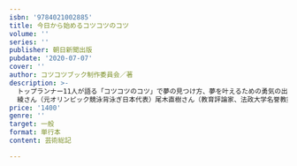```yaml
---
isbn: '9784021002885'
title: 今日から始めるコツコツのコツ
volume: ''
series: ''
publisher: 朝日新聞出版
pubdate: '2020-07-07'
cover: ''
author: コツコツブック制作委員会／著
description: >-
  トップランナー11人が語る「コツコツのコツ」で夢の見つけ方、夢を叶えるための勇気の出し方がわかる！さまざまな分野で活躍するトップランナー11人が実践してきた、「コツコツのコツ」をまとめた一冊。11人の子どもの頃のエピソードから夢を見つけるまでの話、夢や目標に向かってどのように進んできたのか、失敗や挫折、苦しい時期の乗り越え方などを紹介しています。すでに明確な夢がある人、まだ将来の自分が想像できない人、あるいは夢があるのにうまくいかない人にもおすすめです。トップランナー11人のインタビューに加え、２人のエキスパートによるアドバイスも掲載。さまざまな「コツコツのコツ」にヒントを得て、今すでに続けている「コツコツ」をさらに続けて力を伸ばしたり、自分流の「コツコツ」を始めるためにまわりの人と一緒に話し合ったりしてもいいでしょう。人には必ず「才能」や「可能性」が眠っていて、誰もが磨けば輝く「金のタマゴ」を持っています。挫けそうになったときは、この本で語られている「コツコツのコツ」を思い出し、一歩ずつ前に進んでください。【本書に登場する人たち】中村憲剛さん　（プロサッカー選手・川崎フロンターレ所属）ＬｉＬｉＣｏさん（タレント・映画コメンテーター）葛西明さん（スキージャンプ選手・土屋ホーム所属）寺川
  綾さん（元オリンピック競泳背泳ぎ日本代表）尾木直樹さん（教育評論家、法政大学名誉教授）ケンブリッジ飛鳥さん（陸上競技選手・NIKE所属）宮本笑里さん（バイオリニスト）鈴木おさむさん（放送作家）田口亜希さん（元パラリンピック射撃日本代表）和田由貴さん（節約アドバイザー）小林快次さん（古生物学者）林家たい平さん（落語家）羽生善治さん（棋士）
price: '1400'
genre: ''
target: 一般
format: 単行本
content: 芸術総記

---
```

